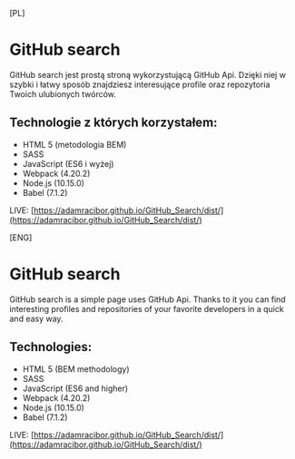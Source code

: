 [PL]
# GitHub search

GitHub search jest prostą stroną wykorzystującą GitHub Api. Dzięki niej w szybki i łatwy sposób znajdziesz interesujące profile oraz repozytoria Twoich ulubionych twórców.

## Technologie z których korzystałem:

 - HTML 5 (metodologia BEM)
 - SASS
 - JavaScript (ES6 i wyżej)
 - Webpack (4.20.2)
 - Node.js (10.15.0)
 - Babel (7.1.2)
 
 LIVE: [https://adamracibor.github.io/GitHub_Search/dist/](https://adamracibor.github.io/GitHub_Search/dist/)
 
[ENG]
# GitHub search

GitHub search is a simple page uses GitHub Api. Thanks to it you can find interesting profiles and repositories of your favorite developers in a quick and easy way.

## Technologies:

 - HTML 5 (BEM methodology)
 - SASS
 - JavaScript (ES6 and higher)
 - Webpack (4.20.2)
 - Node.js (10.15.0)
 - Babel (7.1.2)
 
 LIVE: [https://adamracibor.github.io/GitHub_Search/dist/](https://adamracibor.github.io/GitHub_Search/dist/)

